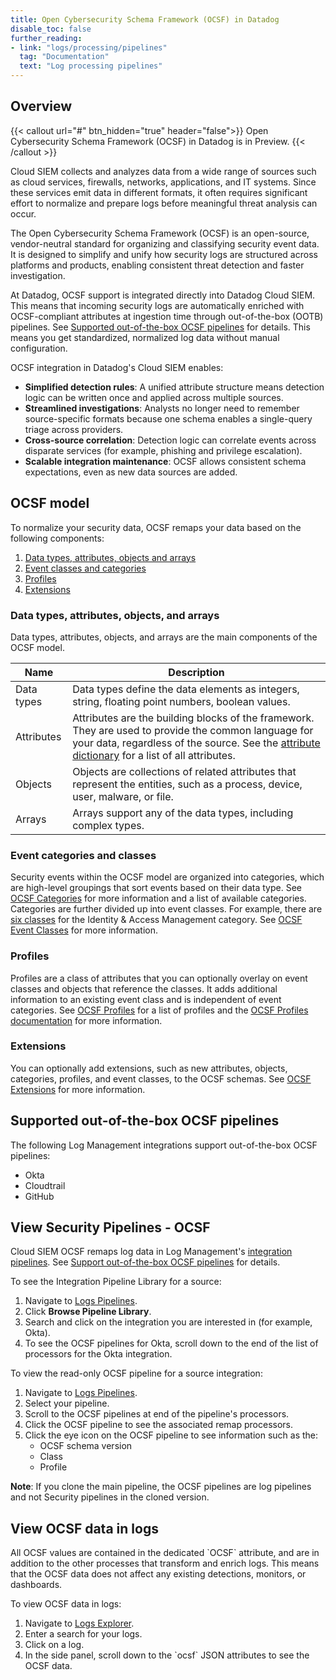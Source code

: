 ```yaml
---
title: Open Cybersecurity Schema Framework (OCSF) in Datadog
disable_toc: false
further_reading:
- link: "logs/processing/pipelines"
  tag: "Documentation"
  text: "Log processing pipelines"
---
```


## Overview

{{< callout url="#" btn_hidden="true" header="false">}}
Open Cybersecurity Schema Framework (OCSF) in Datadog is in Preview.
{{< /callout >}}

Cloud SIEM collects and analyzes data from a wide range of sources such as cloud services, firewalls, networks, applications, and IT systems. Since these services emit data in different formats, it often requires significant effort to normalize and prepare logs before meaningful threat analysis can occur.

The Open Cybersecurity Schema Framework (OCSF) is an open-source, vendor-neutral standard for organizing and classifying security event data. It is designed to simplify and unify how security logs are structured across platforms and products, enabling consistent threat detection and faster investigation.

At Datadog, OCSF support is integrated directly into Datadog Cloud SIEM. This means that incoming security logs are automatically enriched with OCSF-compliant attributes at ingestion time through out-of-the-box (OOTB) pipelines. See [Supported out-of-the-box OCSF pipelines](#supported-out-of-the-box-ocsf-pipelines) for details. This means you get standardized, normalized log data without manual configuration.

OCSF integration in Datadog's Cloud SIEM enables:

* **Simplified detection rules**: A unified attribute structure means detection logic can be written once and applied across multiple sources.
* **Streamlined investigations**: Analysts no longer need to remember source-specific formats because one schema enables a single-query triage across providers.
* **Cross-source correlation**: Detection logic can correlate events across disparate services (for example, phishing and privilege escalation).
* **Scalable integration maintenance**: OCSF allows consistent schema expectations, even as new data sources are added.

## OCSF model

To normalize your security data, OCSF remaps your data based on the following components:

1. [Data types, attributes, objects and arrays](#data-types-attributes-objects-and-arrays)
1. [Event classes and categories](#event-categories-and-classes)
1. [Profiles](#profiles)
1. [Extensions](#extensions)

### Data types, attributes, objects, and arrays

Data types, attributes, objects, and arrays are the main components of the OCSF model.

| Name | Description |
| ---- | ----------- |
| Data types | Data types define the data elements as integers, string, floating point numbers, boolean values.  |
| Attributes | Attributes are the building blocks of the framework. They are used to provide the common language for your data, regardless of the source. See the [attribute dictionary][1] for a list of all attributes.  |
| Objects | Objects are collections of related attributes that represent the entities, such as a process, device, user, malware, or file.  |
| Arrays | Arrays support any of the data types, including complex types.  |

### Event categories and classes

Security events within the OCSF model are organized into categories, which are high-level groupings that sort events based on their data type. See [OCSF Categories][2] for more information and a list of available categories. Categories are further divided up into event classes. For example, there are [six classes][3] for the Identity & Access Management category. See [OCSF Event Classes][4] for more information.

### Profiles

Profiles are a class of attributes that you can optionally overlay on event classes and objects that reference the classes. It adds additional information to an existing event class and is independent of event categories. See [OCSF Profiles][5] for a list of profiles and the [OCSF Profiles documentation][6] for more information.

### Extensions

You can optionally add extensions, such as new attributes, objects, categories, profiles, and event classes, to the OCSF schemas. See [OCSF Extensions][7] for more information.

## Supported out-of-the-box OCSF pipelines

The following Log Management integrations support out-of-the-box OCSF pipelines:

- Okta
- Cloudtrail
- GitHub

## View Security Pipelines \- OCSF

Cloud SIEM OCSF remaps log data in Log Management's [integration pipelines][8]. See [Support out-of-the-box OCSF pipelines](#supported-out-of-the-box-ocsf-pipelines) for details.

To see the Integration Pipeline Library for a source:

1. Navigate to [Logs Pipelines][9].
1. Click **Browse Pipeline Library**.
1. Search and click on the integration you are interested in (for example, Okta).
1. To see the OCSF pipelines for Okta, scroll down to the end of the list of processors for the Okta integration.

To view the read-only OCSF pipeline for a source integration:
1. Navigate to [Logs Pipelines][9].
1. Select your pipeline.
1. Scroll to the OCSF pipelines at end of the pipeline's processors.
1. Click the OCSF pipeline to see the associated remap processors.
1. Click the eye icon on the OCSF pipeline to see information such as the:
    - OCSF schema version
    - Class
    - Profile

**Note**: If you clone the main pipeline, the OCSF pipelines are log pipelines and not Security pipelines in the cloned version.

## View OCSF data in logs

All OCSF values are contained in the dedicated \`OCSF\` attribute, and are in addition to the other processes that transform and enrich logs. This means that the OCSF data does not affect any existing detections, monitors, or dashboards.

To view OCSF data in logs:
1. Navigate to [Logs Explorer][10].
1. Enter a search for your logs.
1. Click on a log.
1. In the side panel, scroll down to the \`ocsf\` JSON attributes to see the OCSF data.

[1]: https://github.com/ocsf/ocsf-schema/blob/4a8ad2fa4a1908f1cad2cbf331a1b49efd5001c2/dictionary.json
[2]: https://github.com/ocsf/ocsf-docs/blob/main/Understanding%20OCSF.md#categories
[3]: https://schema.ocsf.io/1.4.0/categories/iam?extensions=
[4]: https://github.com/ocsf/ocsf-docs/blob/main/Understanding%20OCSF.md#event-classes
[5]: https://schema.ocsf.io/1.4.0/profiles
[6]: https://github.com/ocsf/ocsf-docs/blob/main/Understanding%20OCSF.md#profiles
[7]: https://github.com/ocsf/ocsf-docs/blob/main/Understanding%20OCSF.md#extensions
[8]: /logs/log_configuration/pipelines/?tab=source#integration-pipelines
[9]: https://app.datadoghq.com/logs/pipelines
[10]: https://app.datadoghq.com/logs